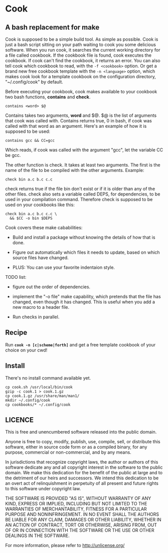 
# Cook

## A bash replacement for make

Cook is supposed to be a simple build tool. As simple as possible. Cook is just a bash script sitting on your path waiting to cook you some delicious software. When you run cook, it searches the current working directory for a file called cookbook. If the cookbook file is found, cook executes the cookbook. If cook can't find the cookbook, it returns an error. You can also tell cook which cookbook to read, with the `-f <cookbook>` option. Or get a brand new free cookbook template with the `-n <language>` option, which makes cook look for a template cookbook on the configuration directory, "~/.config/cook" by default.

Before executing your cookbook, cook makes available to your cookbook two bash functions, **contains** and **check**.

    contains <word> $@

Contains takes two arguments, **word** and $@. $@ is the list of arguments that cook was called with. Contains returns true, 0 in bash, if cook was called with that word as an argument. Here's an example of how it is supposed to be used:

    contains gcc && CC=gcc

Which reads, if cook was called with the argument "gcc", let the variable CC be gcc.

The other function is check. It takes at least two arguments. The first is the name of the file to be compiled with the other arguments. Example:

    check bin a.c b.c c.c

check returns true if the file bin don't exist or if it is older than any of the other files. check also sets a variable called DEPS, for dependencies, to be used in your compilation command. Therefore check is supposed to be used on your cookbooks like this:

    check bin a.c b.c c.c \
      && $CC -o bin $DEPS

Cook covers these make cababilities:

 - Build and install a package without
   knowing the details of how that is done.

 - Figure out automatically which files it
   needs to update, based on which source files
   have changed.

 - PLUS: You can use your favorite indentaion style.

TODO list:

 - figure out the order of dependencies.

 - implement the "-o file" make capability,
   which pretends that the file has changed, even though
   it has changed. This is useful when you
   add a new macro to a header file.

 - Run checks in parallel.

## Recipe

Run **`cook -n [c|scheme|forth]`** and
get a free template cookbook of your choice on your cwd!

## Install

There's no install command available yet.

    cp cook.sh /usr/local/bin/cook
    gzip -c cook.1 > cook.1.gz
    cp cook.1.gz /usr/share/man/man1/
    mkdir ~/.config/cook
    cp cookbooks/* ~/.config/cook

## LICENCE

This is free and unencumbered software released into the public domain.

Anyone is free to copy, modify, publish, use, compile, sell, or
distribute this software, either in source code form or as a compiled
binary, for any purpose, commercial or non-commercial, and by any
means.

In jurisdictions that recognize copyright laws, the author or authors
of this software dedicate any and all copyright interest in the
software to the public domain. We make this dedication for the benefit
of the public at large and to the detriment of our heirs and
successors. We intend this dedication to be an overt act of
relinquishment in perpetuity of all present and future rights to this
software under copyright law.

THE SOFTWARE IS PROVIDED "AS IS", WITHOUT WARRANTY OF ANY KIND,
EXPRESS OR IMPLIED, INCLUDING BUT NOT LIMITED TO THE WARRANTIES OF
MERCHANTABILITY, FITNESS FOR A PARTICULAR PURPOSE AND NONINFRINGEMENT.
IN NO EVENT SHALL THE AUTHORS BE LIABLE FOR ANY CLAIM, DAMAGES OR
OTHER LIABILITY, WHETHER IN AN ACTION OF CONTRACT, TORT OR OTHERWISE,
ARISING FROM, OUT OF OR IN CONNECTION WITH THE SOFTWARE OR THE USE OR
OTHER DEALINGS IN THE SOFTWARE.

For more information, please refer to <http://unlicense.org/>
